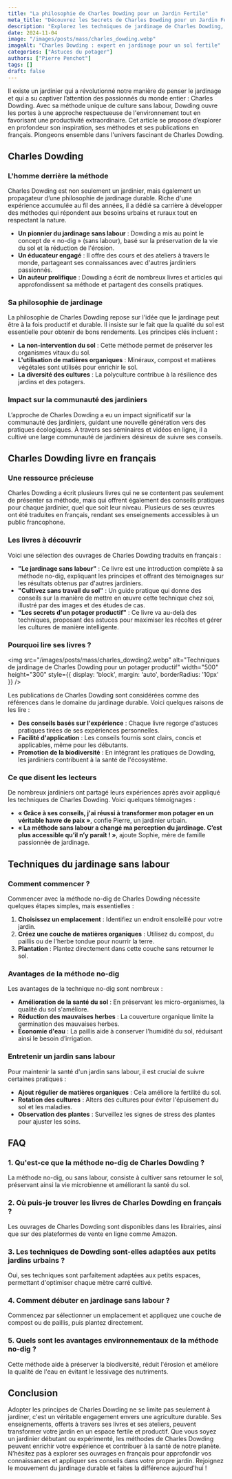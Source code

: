 ```yaml
---
title: "La philosophie de Charles Dowding pour un Jardin Fertile"
meta_title: "Découvrez les Secrets de Charles Dowding pour un Jardin Fertile"
description: "Explorez les techniques de jardinage de Charles Dowding, découvrez ses publications en français et transformez votre jardin avec ses conseils."
date: 2024-11-04
image: "/images/posts/mass/charles_dowding.webp"
imageAlt: "Charles Dowding : expert en jardinage pour un sol fertile"
categories: ["Astuces du potager"]
authors: ["Pierre Penchot"]
tags: []
draft: false
---
```


Il existe un jardinier qui a révolutionné notre manière de penser le jardinage et qui a su captiver l’attention des passionnés du monde entier : Charles Dowding. Avec sa méthode unique de culture sans labour, Dowding ouvre les portes à une approche respectueuse de l'environnement tout en favorisant une productivité extraordinaire. Cet article se propose d’explorer en profondeur son inspiration, ses méthodes et ses publications en français. Plongeons ensemble dans l'univers fascinant de Charles Dowding.

## Charles Dowding

### L'homme derrière la méthode

Charles Dowding est non seulement un jardinier, mais également un propagateur d’une philosophie de jardinage durable. Riche d'une expérience accumulée au fil des années, il a dédié sa carrière à développer des méthodes qui répondent aux besoins urbains et ruraux tout en respectant la nature.

- **Un pionnier du jardinage sans labour** : Dowding a mis au point le concept de « no-dig » (sans labour), basé sur la préservation de la vie du sol et la réduction de l'érosion.
- **Un éducateur engagé** : Il offre des cours et des ateliers à travers le monde, partageant ses connaissances avec d'autres jardiniers passionnés.
- **Un auteur prolifique** : Dowding a écrit de nombreux livres et articles qui approfondissent sa méthode et partagent des conseils pratiques.

### Sa philosophie de jardinage

La philosophie de Charles Dowding repose sur l'idée que le jardinage peut être à la fois productif et durable. Il insiste sur le fait que la qualité du sol est essentielle pour obtenir de bons rendements. Les principes clés incluent :

- **La non-intervention du sol** : Cette méthode permet de préserver les organismes vitaux du sol.
- **L'utilisation de matières organiques** : Minéraux, compost et matières végétales sont utilisés pour enrichir le sol.
- **La diversité des cultures** : La polyculture contribue à la résilience des jardins et des potagers.

### Impact sur la communauté des jardiniers

L’approche de Charles Dowding a eu un impact significatif sur la communauté des jardiniers, guidant une nouvelle génération vers des pratiques écologiques. À travers ses séminaires et vidéos en ligne, il a cultivé une large communauté de jardiniers désireux de suivre ses conseils.

## Charles Dowding livre en français

### Une ressource précieuse

Charles Dowding a écrit plusieurs livres qui ne se contentent pas seulement de présenter sa méthode, mais qui offrent également des conseils pratiques pour chaque jardinier, quel que soit leur niveau. Plusieurs de ses œuvres ont été traduites en français, rendant ses enseignements accessibles à un public francophone.

### Les livres à découvrir

Voici une sélection des ouvrages de Charles Dowding traduits en français :

- **"Le jardinage sans labour"** : Ce livre est une introduction complète à sa méthode no-dig, expliquant les principes et offrant des témoignages sur les résultats obtenus par d'autres jardiniers.
- **"Cultivez sans travail du sol"** : Un guide pratique qui donne des conseils sur la manière de mettre en œuvre cette technique chez soi, illustré par des images et des études de cas.
- **"Les secrets d'un potager productif"** : Ce livre va au-delà des techniques, proposant des astuces pour maximiser les récoltes et gérer les cultures de manière intelligente.

### Pourquoi lire ses livres ?

<img src="/images/posts/mass/charles_dowding2.webp" alt="Techniques de jardinage de Charles Dowding pour un potager productif" width="500" height="300" style={{ display: 'block', margin: 'auto', borderRadius: '10px' }} /> 

Les publications de Charles Dowding sont considérées comme des références dans le domaine du jardinage durable. Voici quelques raisons de les lire :

- **Des conseils basés sur l'expérience** : Chaque livre regorge d'astuces pratiques tirées de ses expériences personnelles.
- **Facilité d'application** : Les conseils fournis sont clairs, concis et applicables, même pour les débutants.
- **Promotion de la biodiversité** : En intégrant les pratiques de Dowding, les jardiniers contribuent à la santé de l'écosystème.

### Ce que disent les lecteurs

De nombreux jardiniers ont partagé leurs expériences après avoir appliqué les techniques de Charles Dowding. Voici quelques témoignages :

- **« Grâce à ses conseils, j'ai réussi à transformer mon potager en un véritable havre de paix »**, confie Pierre, un jardinier urbain.
- **« La méthode sans labour a changé ma perception du jardinage. C’est plus accessible qu’il n’y paraît ! »**, ajoute Sophie, mère de famille passionnée de jardinage.

## Techniques du jardinage sans labour

### Comment commencer ?

Commencer avec la méthode no-dig de Charles Dowding nécessite quelques étapes simples, mais essentielles :

1. **Choisissez un emplacement** : Identifiez un endroit ensoleillé pour votre jardin.
2. **Créez une couche de matières organiques** : Utilisez du compost, du paillis ou de l'herbe tondue pour nourrir la terre.
3. **Plantation** : Plantez directement dans cette couche sans retourner le sol.

### Avantages de la méthode no-dig

Les avantages de la technique no-dig sont nombreux :

- **Amélioration de la santé du sol** : En préservant les micro-organismes, la qualité du sol s'améliore.
- **Réduction des mauvaises herbes** : La couverture organique limite la germination des mauvaises herbes.
- **Économie d'eau** : La paillis aide à conserver l'humidité du sol, réduisant ainsi le besoin d’irrigation.

### Entretenir un jardin sans labour

Pour maintenir la santé d'un jardin sans labour, il est crucial de suivre certaines pratiques :

- **Ajout régulier de matières organiques** : Cela améliore la fertilité du sol.
- **Rotation des cultures** : Alters des cultures pour éviter l'épuisement du sol et les maladies.
- **Observation des plantes** : Surveillez les signes de stress des plantes pour ajuster les soins.

## FAQ

### 1. Qu'est-ce que la méthode no-dig de Charles Dowding ?
La méthode no-dig, ou sans labour, consiste à cultiver sans retourner le sol, préservant ainsi la vie microbienne et améliorant la santé du sol.

### 2. Où puis-je trouver les livres de Charles Dowding en français ?
Les ouvrages de Charles Dowding sont disponibles dans les librairies, ainsi que sur des plateformes de vente en ligne comme Amazon.

### 3. Les techniques de Dowding sont-elles adaptées aux petits jardins urbains ?
Oui, ses techniques sont parfaitement adaptées aux petits espaces, permettant d'optimiser chaque mètre carré cultivé.

### 4. Comment débuter en jardinage sans labour ?
Commencez par sélectionner un emplacement et appliquez une couche de compost ou de paillis, puis plantez directement.

### 5. Quels sont les avantages environnementaux de la méthode no-dig ?
Cette méthode aide à préserver la biodiversité, réduit l'érosion et améliore la qualité de l'eau en évitant le lessivage des nutriments.

## Conclusion

Adopter les principes de Charles Dowding ne se limite pas seulement à jardiner, c'est un véritable engagement envers une agriculture durable. Ses enseignements, offerts à travers ses livres et ses ateliers, peuvent transformer votre jardin en un espace fertile et productif. Que vous soyez un jardinier débutant ou expérimenté, les méthodes de Charles Dowding peuvent enrichir votre expérience et contribuer à la santé de notre planète. N’hésitez pas à explorer ses ouvrages en français pour approfondir vos connaissances et appliquer ses conseils dans votre propre jardin. Rejoignez le mouvement du jardinage durable et faites la différence aujourd'hui !